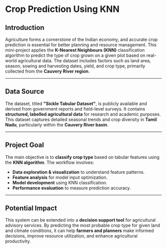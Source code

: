 # Crop Prediction Using KNN

## **Introduction**
Agriculture forms a cornerstone of the Indian economy, and accurate crop prediction is essential for better planning and resource management. This mini-project applies the **K-Nearest Neighbours (KNN)** classification algorithm to predict the type of crop grown on a given plot based on real-world agricultural data. The dataset includes factors such as land area, season, sowing and harvesting dates, yield, and crop type, primarily collected from the **Cauvery River region**.

---

## **Data Source**
The dataset, titled **"Sickle Tabular Dataset"**, is publicly available and derived from government reports and field-level surveys. It contains **structured, labelled agricultural data** for research and academic purposes. This dataset captures detailed seasonal trends and crop diversity in **Tamil Nadu**, particularly within the **Cauvery River basin**.

---

## **Project Goal**
The main objective is to **classify crop type** based on tabular features using the **KNN algorithm**. The workflow involves:
- **Data exploration & visualization** to understand feature patterns.
- **Feature analysis** for model input optimization.
- **Model development** using KNN classification.
- **Performance evaluation** to measure prediction accuracy.

---

## **Potential Impact**
This system can be extended into a **decision support tool** for agricultural advisory services. By predicting the most probable crop type for given land and climate conditions, it can help **farmers and planners** make informed decisions, improve resource utilization, and enhance agricultural productivity.


